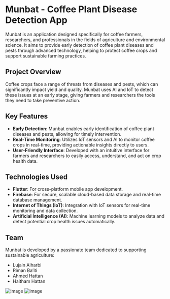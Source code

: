# Munbat - Coffee Plant Disease Detection App

Munbat is an application designed specifically for coffee farmers, researchers, and professionals in the fields of agriculture and environmental science. It aims to provide early detection of coffee plant diseases and pests through advanced technology, helping to protect coffee crops and support sustainable farming practices.

## Project Overview

Coffee crops face a range of threats from diseases and pests, which can significantly impact yield and quality. Munbat uses AI and IoT to detect these issues at an early stage, giving farmers and researchers the tools they need to take preventive action.

## Key Features

- **Early Detection**: Munbat enables early identification of coffee plant diseases and pests, allowing for timely intervention.
- **Real-Time Monitoring**: Utilizes IoT sensors and AI to monitor coffee crops in real-time, providing actionable insights directly to users.
- **User-Friendly Interface**: Developed with an intuitive interface for farmers and researchers to easily access, understand, and act on crop health data.

## Technologies Used

- **Flutter**: For cross-platform mobile app development.
- **Firebase**: For secure, scalable cloud-based data storage and real-time database management.
- **Internet of Things (IoT)**: Integration with IoT sensors for real-time monitoring and data collection.
- **Artificial Intelligence (AI)**: Machine learning models to analyze data and detect potential crop health issues automatically.

## Team

Munbat is developed by a passionate team dedicated to supporting sustainable agriculture:

- Lujain Alharbi
- Riman Ba’iti
- Ahmed Hattan
- Haitham Hattan

![image](https://github.com/user-attachments/assets/a0258889-872d-42f5-90f4-cd32d9c8d8fb)
![image](https://github.com/user-attachments/assets/101efdd7-c6ee-4450-9cc8-8dfd32b450ba)

